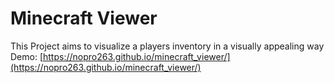 # Minecraft Viewer

This Project aims to visualize a players inventory in a visually appealing way\
Demo: [https://nopro263.github.io/minecraft_viewer/](https://nopro263.github.io/minecraft_viewer/)
